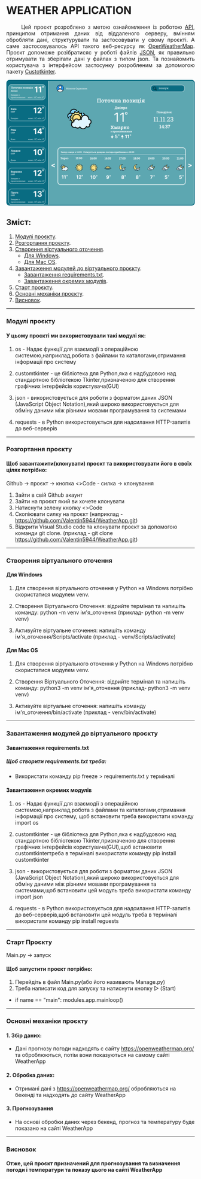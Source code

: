 <h1>WEATHER APPLICATION</h1>

<p style='text-align:  justify;'> 
    <span style='margin-left: 40px;'>Цей</span> 
    проєкт розроблено з метою ознайомлення із роботою 
    <a href='https://developer.mozilla.org/en-US/docs/Glossary/API'>API</a>, 
    принципом отримання даних від віддаленого серверу, вмінням обробляти дані, структурувати та застосовувати у свому проєкті. А саме застосовувалось API такого веб-ресурсу як 
    <a href='https://openweathermap.org/'>OpenWeatherMap</a>.
    Проєкт допоможе розібратисяс у роботі файлів
    <a href='https://www.json.org/json-uk.html'>JSON</a>, 
    як правильно отримувати та зберігати дані у файлах з типом json. Та познайомить користувача з інтерфейсом застосунку розробленим за допомогою пакету 
    <a href='https://customtkinter.tomschimansky.com/'>Custotkinter</a>.
</p>

<img src='/static/icon/screen.png'>

<h2>Зміст:</h2>
<ol>
    <li>
        <a href='#all-modules'>Модулі проєкту</a>.
    </li>
    <li>
        <a href='#download-project'>Розгортання проєкту</a>.
    </li>
    <li>
        <a href='#create-venv'>Створення віртуального оточення</a>.
        <ul>
            <li>
                <a href='#windows'>Для Windows</a>.
            </li>
            <li>
                <a href='#mac-os'>Для Mac OS</a>.
            </li>
        </ul>
    </li>
    <li>
        <a href='#download-modules'>Завантаження модулей до віртуального проєкту</a>.
        <ul>
            <li>
                <a href='#requirements'>Завантаження requirements.txt</a>.
            </li>
            <li>
                <a href='#pip-install'>Завантаження окремих модулів</a>.
            </li>
        </ul>
    </li>
    <li>
        <a href='#start-project'>Старт проєкту</a>.
    </li>
    <li>
        <a href='#base-mechanics'>Основні механіки проєкту</a>.
    </li>
    <li>
        <a href='#result'>Висновок</a>.
    </li>
</ol>

<hr>

<h3 id='all-modules'>Модулі проєкту</h3>
<h4>У цьому проєкті ми використовували такі модулі як:</h4>

1. os - Надає функції для взаємодії з операційною системою,наприклад,робота з файлами та каталогами,отримання інформації про систему

2. customtkinter - це бібліотека для Python,яка є надбудовою над стандартною бібліотекою Tkinter,призначеною для створення графічних інтерфейсів користувача(GUI)

3. json - використовується для роботи з форматом даних JSON (JavaScript Object Notation),який широко використовується для обміну даними між різними мовами програмування та системами

4. requests - в Python використовується для надсилання HTTP-запитів до веб-серверів
<hr>
<h3 id='download-project'>Розгортання проєкту</h3>
<h4>Щоб завантажити(клонувати) проєкт та використовувати його в своїх цілях потрібно:</h4>

Github -> проєкт -> кнопка <>Code - силка -> клонування
1. Зайти в свій Github акаунт
2. Зайти на проєкт який ви хочете клонувати
3. Натиснути зелену кнопку <>Code
4. Скопіювати силку на проєкт (наприклад - https://github.com/Valentin5944/WeatherApp.git)
5. Відкрити Visual Studio code та клонувати проєкт за допомогою команди git clone. 
(приклад - git clone https://github.com/Valentin5944/WeatherApp.git)
<hr>
<h3 id='create-venv'>Створення віртуального оточення</h3>
<h4 id='windows'>Для Windows</h4>

1. Для створення віртуального оточення у Python на Windows потрібно скористатися модулем venv.

2. Створення Віртуального Оточення: відрийте термінал та напишіть команду: python -m venv ім'я_оточення (приклад- python -m venv venv)

3. Активуйте віртуальне оточення: напишіть команду ім'я_оточення/Scripts/activate (приклад - venv/Scripts/activate)
<h4 id='mac-os'>Для Mac OS</h4>

1. Для створення віртуального оточення у Python на Windows потрібно скористатися модулем venv.

2. Створення Віртуального Оточення: відрийте термінал та напишіть команду: python3 -m venv ім'я_оточення (приклад- python3 -m venv venv)

3. Активуйте віртуальне оточення: напишіть команду ім'я_оточення/bin/activate (приклад - venv/bin/activate)
<hr>
<h3 id='download-modules'>Завантаження модулей до віртуального проєкту</h3>

<h4 id='requirements'>Завантаження requirements.txt</h4>

<h5>Щоб створити requirements.txt треба:</h5>

* Використати команду pip freeze > requirements.txt у терміналі

<h4 id='pip-install'>Завантаження окремих модулів</h4>

1. os - Надає функції для взаємодії з операційною системою,наприклад,робота з файлами та каталогами,отримання інформації про систему,
щоб встановити треба використати команду import os

2. customtkinter - це бібліотека для Python,яка є надбудовою над стандартною бібліотекою Tkinter,призначеною для створення графічних інтерфейсів користувача(GUI),щоб встановити customtkinterтреба в терміналі використати команду pip install customtkinter

3. json - використовується для роботи з форматом даних JSON (JavaScript Object Notation),який широко використовується для обміну даними між різними мовами програмування та системами,щоб встановити цей модуль треба використати команду import json

4. requests - в Python використовується для надсилання HTTP-запитів до веб-серверів,щоб встановити цей модуль треба в терміналі використати команду pip install reguests
<hr>
<h3 id='start-project'>Старт Проєкту</h3>

Main.py -> запуск

<h4>Щоб запустити проєкт потрібно:</h4>

1. Перейдіть в файл Main.py(або його називають Manage.py)
2. Треба написати код для запуску та натиснути кнопку ▷ (Start)


* if name == "main":
    modules.app.mainloop()
<hr>
<h3 id='base-mechanics'>Основні механіки проєкту</h3>

<h4>1. Збір даних:</h4>

   * Дані прогнозу погоди надходять с сайту https://openweathermap.org/ та оброблюються, потім вони показуються на самому сайті WeatherApp

<h4>2. Обробка даних:</h4>

* Отримані дані з https://openweathermap.org/ обробляються на бекенді та надходять до сайту WeatherApp

<h4>3. Прогнозування</h4>

* На основі обробки даних через бекенд, прогноз та температуру буде показано на сайті WeatherApp
<hr>
<h3 id='result'>Висновок</h3>

<h4>Отже, цей проєкт призначений для прогнозування та визначення погоди і температури та показу цього на сайті WeatherApp</h4>